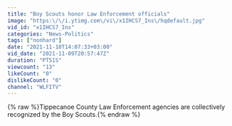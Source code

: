 ```yaml
---
title: "Boy Scouts honor Law Enforcement officials"
image: "https:\/\/i.ytimg.com\/vi\/x1IHCS7_Ins\/hqdefault.jpg"
vid_id: "x1IHCS7_Ins"
categories: "News-Politics"
tags: ["nonhard"]
date: "2021-11-10T14:07:33+03:00"
vid_date: "2021-11-09T20:57:47Z"
duration: "PT51S"
viewcount: "13"
likeCount: "0"
dislikeCount: "0"
channel: "WLFITV"
---
```

{% raw %}Tippecanoe County Law Enforcement agencies are collectively recognized by the Boy Scouts.{% endraw %}
